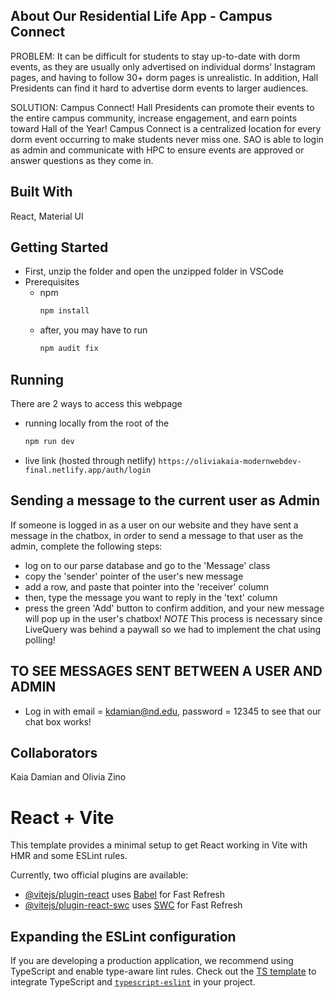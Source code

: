## About Our Residential Life App - Campus Connect
PROBLEM: It can be difficult for students to stay up-to-date with dorm events, as they are usually only advertised on individual dorms’ Instagram pages, and having to follow 30+ dorm pages is unrealistic.
In addition, Hall Presidents can find it hard to advertise dorm events to larger audiences.

SOLUTION: Campus Connect! Hall Presidents can promote their events to the entire campus community, increase engagement, and earn points toward Hall of the Year! Campus Connect is a centralized location for every dorm event occurring to make students never miss one. SAO is able to login as admin and communicate with HPC to ensure events are approved or answer questions as they come in.

## Built With
React, Material UI

## Getting Started
* First, unzip the folder and open the unzipped folder in VSCode
* Prerequisites
  * npm
    ```sh
    npm install
    ```
  * after, you may have to run
    ```sh
    npm audit fix
    ```
## Running 
There are 2 ways to access this webpage
* running locally from the root of the 
    ```sh
    npm run dev 
    ```
* live link (hosted through netlify)
  ```https://oliviakaia-modernwebdev-final.netlify.app/auth/login```

## Sending a message to the current user as Admin
If someone is logged in as a user on our website and they have sent a message in the chatbox, 
in order to send a message to that user as the admin, complete the following steps:
* log on to our parse database and go to the 'Message' class
* copy the 'sender' pointer of the user's new message
* add a row, and paste that pointer into the 'receiver' column
* then, type the message you want to reply in the 'text' column
* press the green 'Add' button to confirm addition, and your new message will pop up in the user's chatbox!
*NOTE* This process is necessary since LiveQuery was behind a paywall so we had to implement the chat using polling!

## TO SEE MESSAGES SENT BETWEEN A USER AND ADMIN
* Log in with email = kdamian@nd.edu, password = 12345 to see that our chat box works!

## Collaborators
Kaia Damian and Olivia Zino

# React + Vite

This template provides a minimal setup to get React working in Vite with HMR and some ESLint rules.

Currently, two official plugins are available:

- [@vitejs/plugin-react](https://github.com/vitejs/vite-plugin-react/blob/main/packages/plugin-react/README.md) uses [Babel](https://babeljs.io/) for Fast Refresh
- [@vitejs/plugin-react-swc](https://github.com/vitejs/vite-plugin-react-swc) uses [SWC](https://swc.rs/) for Fast Refresh

## Expanding the ESLint configuration

If you are developing a production application, we recommend using TypeScript and enable type-aware lint rules. Check out the [TS template](https://github.com/vitejs/vite/tree/main/packages/create-vite/template-react-ts) to integrate TypeScript and [`typescript-eslint`](https://typescript-eslint.io) in your project.


